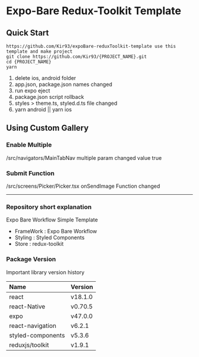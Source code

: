 # Expo-Bare Redux-Toolkit Template

## Quick Start

```
https://github.com/Kir93/expoBare-reduxToolkit-template use this template and make project
git clone https://github.com/Kir93/{PROJECT_NAME}.git
cd {PROJECT_NAME}
yarn
```

1. delete ios, android folder
2. app.json, package.json names changed
3. run expo eject
4. package.json script rollback
5. styles > theme.ts, styled.d.ts file changed
6. yarn android || yarn ios

## Using Custom Gallery

### Enable Multiple

/src/navigators/MainTabNav multiple param changed value true

### Submit Function

/src/screens/Picker/Picker.tsx onSendImage Function changed

---

### Repository short explanation

Expo Bare Workflow Simple Template

- FrameWork : Expo Bare Workflow
- Styling : Styled Components
- Store : redux-toolkit

### Package Version

Important library version history

| Name              | Version |
| :---------------- | :------ |
| react             | v18.1.0 |
| react-Native      | v0.70.5 |
| expo              | v47.0.0 |
| react-navigation  | v6.2.1  |
| styled-components | v5.3.6  |
| reduxjs/toolkit   | v1.9.1  |

